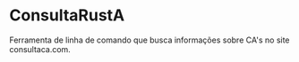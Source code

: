 # ConsultaRustA
Ferramenta de linha de comando que busca informações sobre CA's no site consultaca.com.
